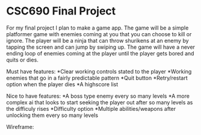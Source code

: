 # CSC690 Final Project

For my final project I plan to make a game app. The game will be a simple platformer game with enemies coming at you that you can choose to kill or ignore. The player will be a ninja that can throw shurikens at an enemy by tapping the screen and can jump by swiping up. The game will have a never ending loop of enemies coming at the player until the player gets bored and quits or dies.

Must have features:
*Clear working controls stated to the player
*Working enemies that go in a fairly predictable pattern
*Quit button 
*Retry/restart option when the player dies
*A highscore list
  
Nice to have features:
*A boss type enemy every so many levels 
*A more complex ai that looks to start seeking the player out after so many levels as the difficuly rises
*Difficulty option
*Multiple abilities/weapons after unlocking them every so many levels
  
Wireframe:
